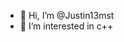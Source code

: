 - 👋 Hi, I’m @Justin13mst
- 👀 I’m interested in c++

<!---
Justin13mst/Justin13mst is a ✨ special ✨ repository because its `README.md` (this file) appears on your GitHub profile.
You can click the Preview link to take a look at your changes.
--->
